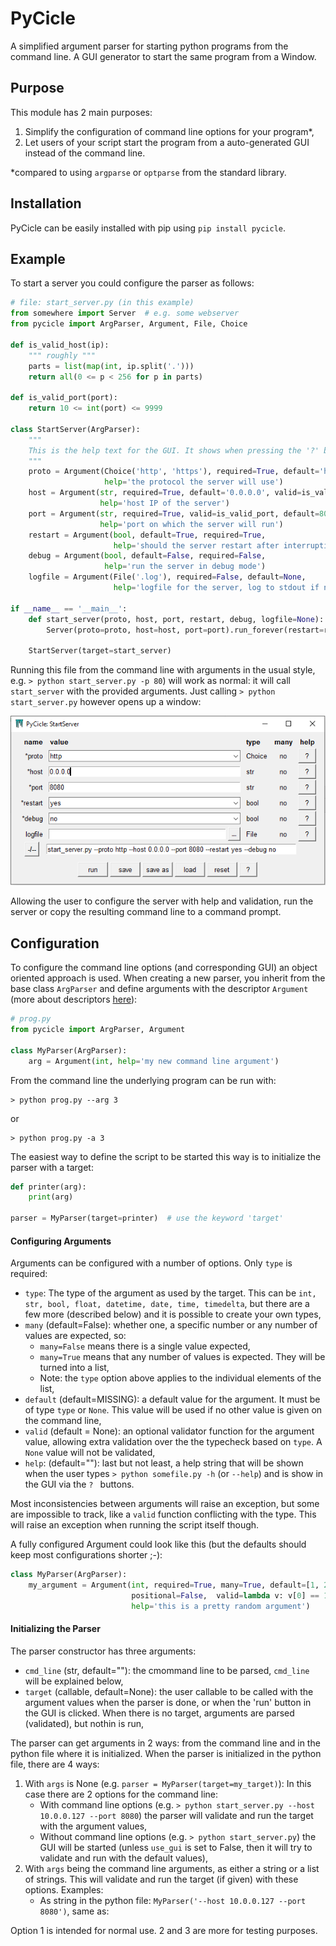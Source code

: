 # PyCicle
 A simplified argument parser for starting python programs from the command line. A GUI generator to start the same program from a Window.

## Purpose

This module has 2 main purposes:

1. Simplify the configuration of command line options for your program*,
2. Let users of your script start the program from a auto-generated GUI instead of the command line.

*compared to using `argparse` or `optparse` from the standard library.

## Installation

PyCicle can be easily installed with pip using `pip install pycicle`.

## Example

To start a server you could configure the parser as follows:

```python
# file: start_server.py (in this example)
from somewhere import Server  # e.g. some webserver
from pycicle import ArgParser, Argument, File, Choice

def is_valid_host(ip):
    """ roughly """
    parts = list(map(int, ip.split('.')))
    return all(0 <= p < 256 for p in parts)

def is_valid_port(port):
    return 10 <= int(port) <= 9999

class StartServer(ArgParser):
    """
    This is the help text for the GUI. It shows when pressing the '?' button at the bottom.
    """
    proto = Argument(Choice('http', 'https'), required=True, default='http',
                     help='the protocol the server will use')
    host = Argument(str, required=True, default='0.0.0.0', valid=is_valid_host,
                    help='host IP of the server')
    port = Argument(str, required=True, valid=is_valid_port, default=8080,
                    help='port on which the server will run')
    restart = Argument(bool, default=True, required=True,
                       help='should the server restart after interruptions?')
    debug = Argument(bool, default=False, required=False,
                     help='run the server in debug mode')
    logfile = Argument(File('.log'), required=False, default=None,
                       help='logfile for the server, log to stdout if none')

if __name__ == '__main__':
    def start_server(proto, host, port, restart, debug, logfile=None):
        Server(proto=proto, host=host, port=port).run_forever(restart=restart, debug=debug, log=logfile)

    StartServer(target=start_server)
```

Running this file from the command line with arguments in the usual style, e.g. `> python start_server.py -p 80`)  will work as normal: it will call `start_server` with the provided arguments. Just calling  `> python start_server.py` however opens up a window:

![window](pycicle/images/window.PNG)



Allowing the user to configure the server with help and validation, run the server or copy the resulting command line to a command prompt. 

## Configuration

To configure the command line options (and corresponding GUI) an object oriented approach is used. When creating a new parser, you inherit from the base class `ArgParser` and define arguments with the descriptor `Argument` (more about descriptors [here](https://docs.python.org/3/howto/descriptor.html#descriptor-protocol)):

```python
# prog.py
from pycicle import ArgParser, Argument

class MyParser(ArgParser):
    arg = Argument(int, help='my new command line argument')
```

From the command line the underlying program can be run with:

```
> python prog.py --arg 3
```

or 

```
> python prog.py -a 3
```



The easiest way to define the script to be started this way is to initialize the parser with a target:

```python
def printer(arg):
    print(arg)
    
parser = MyParser(target=printer)  # use the keyword 'target'
```



#### Configuring Arguments

Arguments can be configured with a number of options. Only `type` is required:

- `type`: The type of the argument as used by the target. This can be `int, str, bool, float, datetime, date, time, timedelta`, but there are a few more (described below) and it is possible to create your own types,
- `many` (default=False): whether one, a specific number or any number of values are expected, so:
  - `many=False` means there is a single value expected,
  - `many=True` means that any number of values is expected. They will be turned into a list,
  - Note: the `type` option above applies to the individual elements of the list,
- `default` (default=MISSING): a default value for the argument. It must be of type `type` or `None`. This value will be used if no other value is given on the command line,
- `valid` (default = None): an optional validator function for the argument value, allowing extra validation over the the typecheck based on `type`. A `None` value will not be validated,
- `help`: (default=""): last but not least, a help string that will be shown when the user types `> python somefile.py -h` (or `--help`) and is show in the GUI via the `? ` buttons.

Most inconsistencies between arguments will raise an exception, but some are impossible to track, like a `valid` function conflicting with the type. This will raise an exception when running the script itself though.

A fully configured Argument could look like this (but the defaults should keep most configurations shorter ;-):

```python
class MyParser(ArgParser):
    my_argument = Argument(int, required=True, many=True, default=[1, 2, 3], novalue=[1, 1, 1],
                           positional=False,  valid=lambda v: v[0] == 1, callback=lambda v, ns: print(ns),
                           help='this is a pretty random argument')
```



#### Initializing the Parser

The parser constructor has three arguments:

- `cmd_line` (str, default=""): the cmommand line to be parsed, `cmd_line` will be explained below,
- `target` (callable, default=None): the user callable to be called with the argument values when the parser is done, or when the 'run' button in the GUI is clicked. When there is no target, arguments are parsed (validated), but nothin is run,

The parser can get arguments in 2 ways: from the command line and in the python file where it is initialized. When the parser is initialized in the python file, there are 4 ways:

1. With `args` is None (e.g. `parser = MyParser(target=my_target)`): In this case there are 2 options for the command line:
   - With command line options (e.g. `> python start_server.py --host 10.0.0.127 --port 8080`) the parser will validate and run the target with the argument values, 
   - Without command line options (e.g. `> python start_server.py`) the GUI will be started (unless `use_gui` is set to False, then it will try to validate and run with the default values),
2. With `args`  being the command line arguments, as either a string or a list of strings. This will validate and run the target (if given) with these options. Examples:
   - As string in the python file: `MyParser('--host 10.0.0.127 --port 8080')`, same as:

Option 1 is intended for normal use. 2 and 3 are more for testing purposes.

